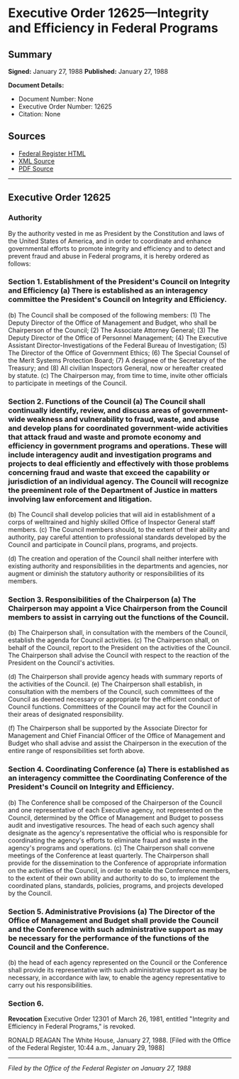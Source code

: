# Executive Order 12625—Integrity and Efficiency in Federal Programs

## Summary

**Signed:** January 27, 1988
**Published:** January 27, 1988

**Document Details:**
- Document Number: None
- Executive Order Number: 12625
- Citation: None

## Sources
- [Federal Register HTML](https://www.presidency.ucsb.edu/documents/executive-order-12625-integrity-and-efficiency-federal-programs)
- [XML Source](None)
- [PDF Source](None)

---

## Executive Order 12625

### Authority

By the authority vested in me as President by the Constitution and laws of the United States of America, and in order to coordinate and enhance governmental efforts to promote integrity and efficiency and to detect and prevent fraud and abuse in Federal programs, it is hereby ordered as follows:
### Section 1. Establishment of the President's Council on Integrity and Efficiency (a) There is established as an interagency committee the President's Council on Integrity and Efficiency.

(b) The Council shall be composed of the following members:
    (1) The Deputy Director of the Office of Management and Budget, who shall be Chairperson of the Council;
    (2) The Associate Attorney General;
    (3) The Deputy Director of the Office of Personnel Management;
    (4) The Executive Assistant Director-Investigations of the Federal Bureau of Investigation;
    (5) The Director of the Office of Government Ethics;
    (6) The Special Counsel of the Merit Systems Protection Board;
    (7) A designee of the Secretary of the Treasury; and
    (8) All civilian Inspectors General, now or hereafter created by statute.
(c) The Chairperson may, from time to time, invite other officials to participate in meetings of the Council.

### Section 2. Functions of the Council (a) The Council shall continually identify, review, and discuss areas of government-wide weakness and vulnerability to fraud, waste, and abuse and develop plans for coordinated government-wide activities that attack fraud and waste and promote economy and efficiency in government programs and operations. These will include interagency audit and investigation programs and projects to deal efficiently and effectively with those problems concerning fraud and waste that exceed the capability or jurisdiction of an individual agency. The Council will recognize the preeminent role of the Department of Justice in matters involving law enforcement and litigation.

(b) The Council shall develop policies that will aid in establishment of a corps of welltrained and highly skilled Office of Inspector General staff members.
(c) The Council members should, to the extent of their ability and authority, pay careful attention to professional standards developed by the Council and participate in Council plans, programs, and projects.

(d) The creation and operation of the Council shall neither interfere with existing authority and responsibilities in the departments and agencies, nor augment or diminish the statutory authority or responsibilities of its members.
### Section 3. Responsibilities of the Chairperson (a) The Chairperson may appoint a Vice Chairperson from the Council members to assist in carrying out the functions of the Council.

(b) The Chairperson shall, in consultation with the members of the Council, establish the agenda for Council activities.
(c) The Chairperson shall, on behalf of the Council, report to the President on the activities of the Council. The Chairperson shall advise the Council with respect to the reaction of the President on the Council's activities.

(d) The Chairperson shall provide agency heads with summary reports of the activities of the Council.
(e) The Chairperson shall establish, in consultation with the members of the Council, such committees of the Council as deemed necessary or appropriate for the efficient conduct of Council functions. Committees of the Council may act for the Council in their areas of designated responsibility.

(f) The Chairperson shall be supported by the Associate Director for Management and Chief Financial Officer of the Office of Management and Budget who shall advise and assist the Chairperson in the execution of the entire range of responsibilities set forth above.
### Section 4. Coordinating Conference (a) There is established as an interagency committee the Coordinating Conference of the President's Council on Integrity and Efficiency.

(b) The Conference shall be composed of the Chairperson of the Council and one representative of each Executive agency, not represented on the Council, determined by the Office of Management and Budget to possess audit and investigative resources. The head of each such agency shall designate as the agency's representative the official who is responsible for coordinating the agency's efforts to eliminate fraud and waste in the agency's programs and operations.
(c) The Chairperson shall convene meetings of the Conference at least quarterly. The Chairperson shall provide for the dissemination to the Conference of appropriate information on the activities of the Council, in order to enable the Conference members, to the extent of their own ability and authority to do so, to implement the coordinated plans, standards, policies, programs, and projects developed by the Council.

### Section 5. Administrative Provisions (a) The Director of the Office of Management and Budget shall provide the Council and the Conference with such administrative support as may be necessary for the performance of the functions of the Council and the Conference.

(b) the head of each agency represented on the Council or the Conference shall provide its representative with such administrative support as may be necessary, in accordance with law, to enable the agency representative to carry out his responsibilities.
### Section 6.

**Revocation**
 Executive Order 12301 of March 26, 1981, entitled "Integrity and Efficiency in Federal Programs," is revoked.

RONALD REAGAN
The White House,
January 27, 1988.
[Filed with the Office of the Federal Register, 10:44 a.m., January 29, 1988]

---

*Filed by the Office of the Federal Register on January 27, 1988*
